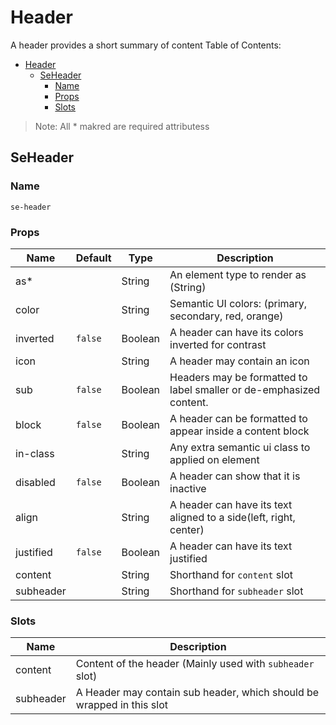 # Header

A header provides a short summary of content
Table of Contents:

- [Header](#header)
    - [SeHeader](#seheader)
        - [Name](#name)
        - [Props](#props)
        - [Slots](#slots)

> Note: All * makred are required attributess

## SeHeader
### Name 
`se-header`
### Props
| Name      | Default | Type    | Description                                                         |
| --------- | ------- | ------- | ------------------------------------------------------------------- |
| as*       |         | String  | An element type to render as (String)                               |
| color     |         | String  | Semantic UI colors: (primary, secondary, red, orange)               |
| inverted  | `false` | Boolean | A header can have its colors inverted for contrast                  |
| icon      |         | String  | A header may contain an icon                                        |
| sub       | `false` | Boolean | Headers may be formatted to label smaller or de-emphasized content. |
| block     | `false` | Boolean | A header can be formatted to appear inside a content block          |
| in-class  |         | String  | Any extra semantic ui class to applied on element                   |
| disabled  | `false` | Boolean | A header can show that it is inactive                               |
| align     |         | String  | A header can have its text aligned to a side(left, right, center)   |
| justified | `false` | Boolean | A header can have its text justified                                |
| content   |         | String  | Shorthand for `content` slot                                        |
| subheader |         | String  | Shorthand for `subheader` slot                                      |

### Slots
| Name      | Description                                                           |
| --------- | --------------------------------------------------------------------- |
| content   | Content of the header (Mainly used with `subheader` slot)             |
| subheader | A Header may contain sub header, which should be wrapped in this slot |
